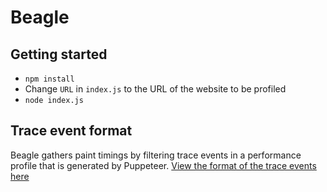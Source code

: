# Beagle

## Getting started

- `npm install`
- Change `URL` in `index.js` to the URL of the website to be profiled
- `node index.js`

## Trace event format

Beagle gathers paint timings by filtering trace events in a performance profile that is generated by Puppeteer. [View the format of the trace events here](https://docs.google.com/document/d/1CvAClvFfyA5R-PhYUmn5OOQtYMH4h6I0nSsKchNAySU/preview)
